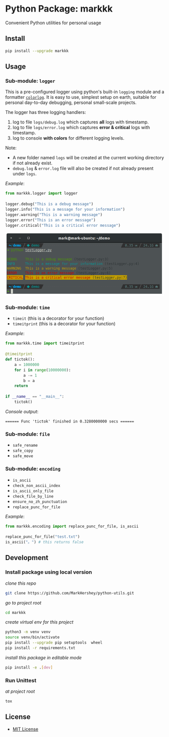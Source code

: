 # Python Package: markkk

Convenient Python utilities for personal usage

## Install

```bash
pip install --upgrade markkk
```

## Usage

### Sub-module: `logger`

This is a pre-configured logger using python's built-in `logging` module and a formatter [`colorlog`](https://github.com/borntyping/python-colorlog). It is easy to use, simplest setup on earth, suitable for personal day-to-day debugging, personal small-scale projects.

The logger has three logging handlers:

1. log to file `logs/debug.log` which captures **all** logs with timestamp.
2. log to file `logs/error.log` which captures **error & critical** logs with timestamp.
3. log to console **with colors** for different logging levels.

Note:

-   A new folder named `logs` will be created at the current working directory if not already exist.
-   `debug.log` & `error.log` file will also be created if not already present under `logs`.

_Example_:

```python
from markkk.logger import logger

logger.debug("This is a debug message")
logger.info("This is a message for your information")
logger.warning("This is a warning message")
logger.error("This is an error message")
logger.critical("This is a critical error message")

```

![colored_log_in_console](docs/c_logger.png)

### Sub-module: `time`

-   `timeit` (this is a decorator for your function)
-   `timeitprint` (this is a decorator for your function)

_Example_:

```python
from markkk.time import timeitprint

@timeitprint
def tictok():
    a = 1000000
    for i in range(10000000):
        a -= 1
        b = a
    return

if __name__ == "__main__":
    tictok()
```

_Console output_:

```
====== Func 'tictok' finished in 0.3280000000 secs ======
```

### Sub-module: `file`

-   `safe_rename`
-   `safe_copy`
-   `safe_move`

### Sub-module: `encoding`

-   `is_ascii`
-   `check_non_ascii_index`
-   `is_ascii_only_file`
-   `check_file_by_line`
-   `ensure_no_zh_punctuation`
-   `replace_punc_for_file`

_Example_:

```python
from markkk.encoding import replace_punc_for_file, is_ascii

replace_punc_for_file("test.txt")
is_ascii("。") # this returns false
```

## Development

### Install package using local version

_clone this repo_

```bash
git clone https://github.com/MarkHershey/python-utils.git
```

_go to project root_

```bash
cd markkk
```

_create virtual env for this project_

```bash
python3 -m venv venv
source venv/bin/activate
pip install --upgrade pip setuptools  wheel
pip install -r requirements.txt
```

_install this package in editable mode_

```bash
pip install -e .[dev]
```

### Run Unittest

_at project root_

```bash
tox
```

## License

-   [MIT License]("LICENSE")
